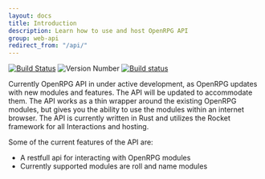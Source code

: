```yaml
---
layout: docs
title: Introduction
description: Learn how to use and host OpenRPG API
group: web-api
redirect_from: "/api/"
---
```

<!-- Copied from README.md -->
[![Build Status](https://travis-ci.org/incomingstick/OpenRPG.svg?branch=master)](https://travis-ci.org/incomingstick/OpenRPG)
![Version Number](https://img.shields.io/badge/version-v0.4.4--dev-blue.svg)
[![Build status](https://ci.appveyor.com/api/projects/status/jhcr2ebcws32bs2m?svg=true)](https://ci.appveyor.com/project/incomingstick/openrpg)

Currently OpenRPG API in under active development, as OpenRPG updates
with new modules and features. The API will be updated to accommodate them.
The API works as a thin wrapper around the existing OpenRPG modules, but
gives you the ability to use the modules within an internet browser.
The API is currently written in Rust and utilizes the Rocket framework for all
Interactions and hosting.

Some of the current features of the API are:

- A restfull api for interacting with OpenRPG modules
- Currently supported modules are roll and name modules
